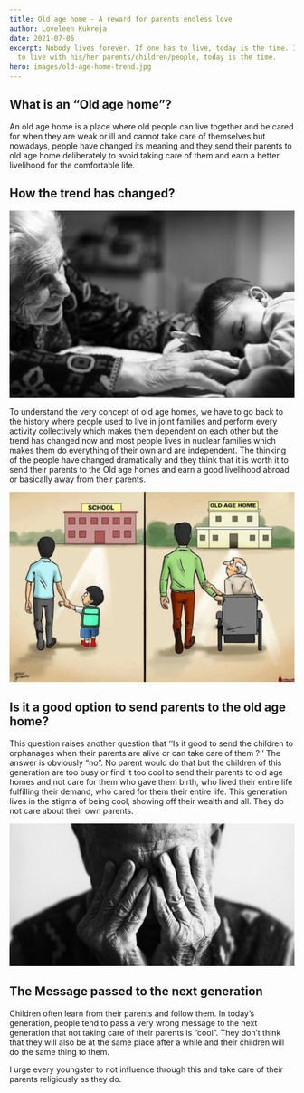 ```yaml
---
title: Old age home - A reward for parents endless love
author: Loveleen Kukreja
date: 2021-07-06
excerpt: Nobody lives forever. If one has to live, today is the time. If one has
  to live with his/her parents/children/people, today is the time.
hero: images/old-age-home-trend.jpg
---
```

## What is an “Old age home”?

An old age home is a place where old people can live together and be cared for when they are weak or ill and cannot take care of themselves but nowadays, people have changed its meaning and they send their parents to old age home deliberately to avoid taking care of them and earn a better livelihood for the comfortable life.

## How the trend has changed?

![Grandma and baby playing together](images/grandma-and-baby-playing-together.jpg "Grandma and baby playing together")

To understand the very concept of old age homes, we have to go back to the history where people used to live in joint families and perform every activity collectively which makes them dependent on each other but the trend has changed now and most people lives in nuclear families which makes them do everything of their own and are independent. The thinking of the people have changed dramatically and they think that it is worth it to send their parents to the Old age homes and earn a good livelihood abroad or basically away from their parents.

![Man holding wheelchair and taking his father to the old age home](images/holding-hand-and-wheelchair.jpg "Man holding wheelchair and taking his father to the old age home")

## Is it a good option to send parents to the old age home?

This question raises another question that ‘‘Is it good to send the children to orphanages when their parents are alive or can take care of them ?’’ The answer is obviously “no”. No parent would do that but the children of this generation are too busy or find it too cool to send their parents to old age homes and not care for them who gave them birth, who lived their entire life fulfilling their demand, who cared for them their entire life. This generation lives in the stigma of being cool, showing off their wealth and all. They do not care about their own parents.

![Sad old man about to cry](images/sad-old-man.jpg "Sad old man about to cry")

## The Message passed to the next generation

Children often learn from their parents and follow them. In today’s generation, people tend to pass a very wrong message to the next generation that not taking care of their parents is “cool”. They don’t think that they will also be at the same place after a while and their children will do the same thing to them.

I urge every youngster to not influence through this and take care of their parents religiously as they do.